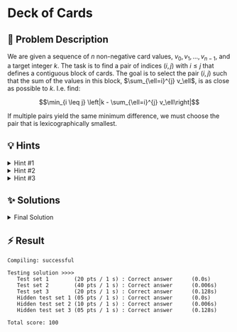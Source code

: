 # Deck of Cards

## 📝 Problem Description

We are given a sequence of $n$ non-negative card values, $v_0, v_1, \dots, v_{n-1}$, and a target integer $k$. The task is to find a pair of indices $(i, j)$ with $i \le j$ that defines a contiguous block of cards. The goal is to select the pair $(i, j)$ such that the sum of the values in this block, $\sum_{\ell=i}^{j} v_\ell$, is as close as possible to $k$. I.e. find:

$$\min_{i \leq j} \left|k - \sum_{\ell=i}^{j} v_\ell\right|$$

If multiple pairs yield the same minimum difference, we must choose the pair that is lexicographically smallest.


## 💡 Hints

<details>

<summary>Hint #1</summary>

A straightforward approach is to check every possible contiguous subarray, calculate its sum, and see how close it is to $k$. This involves iterating through all possible start indices $i$ and end indices $j$. How can you make the sum calculation for each subarray efficient? Think about pre-computation.

</details>

<details>

<summary>Hint #2</summary>

Using prefix sums, the sum of any subarray can be found in $O(1)$ time. Let $P$ be the prefix sum array. The sum of elements from $i$ to $j$ is $P[j+1] - P[i]$. For each starting index $i$, we want to find an ending index $j$ such that $P[j+1]$ is as close as possible to $k + P[i]$. Since all card values are non-negative, the prefix sum array is monotonically non-decreasing. What algorithm can you use to efficiently search for a value in a sorted (or monotonic) array?

</details>

<details>

<summary>Hint #3</summary>

The prefix sum with binary search approach gives an $O(N \log N)$ solution, which passes most test cases. However, for the largest constraints, an even more efficient linear time $O(N)$ solution is required. Consider maintaining a "window" (a subarray) defined by a `start` and `end` pointer. As you expand the window by incrementing `end`, the sum increases. If the sum is less than $k$, you continue expanding. If the sum exceeds $k$, you should shrink the window from the left by incrementing `start`. This "sliding window" or "two-pointers" technique allows you to explore all relevant subarrays in a single pass.

</details>

## ✨ Solutions

<details>
<summary>Final Solution</summary>

Based on the input size, $n \leq 10^5$, we can already see that a brute-force solution with $O(N^2)$ complexity would be **too slow**. However, as we are looking for a contiguous subarray, we can utiliize the **sliding window**/**two pointers** technique to achieve go through the array in linear time, $O(N)$ while checking all possible subarrays. <br />
**Note**: We can only use a sliding window approach because all card values are non-negative, which guarantees that increasing the size of the window will never decrease the sum. If we had negative values, we would need to be more careful about how we expand and contract the window.

We use two pointers/variables, `start` and `end`, to define the boundaries of our current subarray. Using these two pointers, we iterate through the array and keep track of the `current_sum` between `start` and `end`. The iteration works as follows:

1. Start with both `start` and `end` at the beginning of the array.
2. Move `end` to the right, adding the value at `cards[end]` to `current_sum`.
3. Update `start` accordingly:
  - If `current_sum` is less than or equal to `k`, we need to increase the size of the window, so we move `end` to the right.
  - If `current_sum` is greater than `k`, we need to shrink the window, so we move `start` to the right and subtract `cards[start]` from `current_sum`.
4. After each adjustment, we check if the absolute difference between `current_sum` and `k` is smaller than the previously recorded minimum difference. If it is, we update our best indices.

By iterating through the input array in this way, we can ensure that we check all possible contiguous subarrays while maintaining an efficient time complexity of $O(N)$.

### Code
```cpp
#include <iostream>
#include <vector>
#include <cmath>
#include <limits>


void solve() {       
  // ===== READ INPUT =====
  int n, k; std::cin >> n >> k;

  std::vector<int> cards(n);
  for(int i = 0; i < n; i++) {
    std::cin >> cards[i];
  }
  
  // ===== SOLVE =====
  // Sliding window approach
  int start = 0;
  long long current_sum = 0;

  // Track which window is the best so far
  int best_start = 0;
  int best_end = 0;
  long long min_diff = std::numeric_limits<long long>::max();
  
  for(int end = 0; end < n; end++) {
    // Add the new card to our window
    current_sum += cards[end];
    
    // Try to shrink the window from the left while maintaining or improving the result
    while(start <= end) {
      long long diff = std::abs(k - current_sum);
      
      // Check if current window is better
      if(diff < min_diff) {
        best_start = start;
        best_end = end;
        min_diff = diff;
        
        if(diff == 0) {
          std::cout << best_start << " " << best_end << std::endl;
          return;
        }
      }
      
      // If the current sum is smaller than k our window is too small -> Increment `end`
      if(current_sum <= k) {
        break;
      }
      // If the current sum is larger than k we need to shrink the window -> Increment `start`
      else {
        current_sum -= cards[start];
        start++;
      }
    }
  }

  std::cout << best_start << " " << best_end << std::endl;
}

int main() {
  std::ios_base::sync_with_stdio(false);
  int n_tests; std::cin >> n_tests;
  
  for(int n_test = 0; n_test < n_tests; n_test++) {
    solve();
  }
}
```

</details>

## ⚡ Result

```plaintext
Compiling: successful

Testing solution >>>>
   Test set 1        (20 pts / 1 s) : Correct answer      (0.0s)
   Test set 2        (40 pts / 1 s) : Correct answer      (0.006s)
   Test set 3        (20 pts / 1 s) : Correct answer      (0.128s)
   Hidden test set 1 (05 pts / 1 s) : Correct answer      (0.0s)
   Hidden test set 2 (10 pts / 1 s) : Correct answer      (0.006s)
   Hidden test set 3 (05 pts / 1 s) : Correct answer      (0.128s)

Total score: 100
```